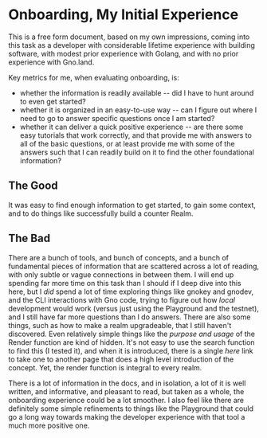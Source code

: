 # Onboarding, My Initial Experience

This is a free form document, based on my own impressions, coming into this task as a developer with considerable lifetime experience with building software, with modest prior experience with Golang, and with no prior experience with Gno.land.

Key metrics for me, when evaluating onboarding, is:

* whether the information is readily available -- did I have to hunt around to even get started?
* whether it is organized in an easy-to-use way -- can I figure out where I need to go to answer specific questions once I am started?
* whether it can deliver a quick positive experience -- are there some easy tutorials that work correctly, and that provide me with answers to all of the basic questions, or at least provide me with some of the answers such that I can readily build on it to find the other foundational information?

## The Good

It was easy to find enough information to get started, to gain some context, and to do things like successfully build a counter Realm.

## The Bad

There are a bunch of tools, and bunch of concepts, and a bunch of fundamental pieces of information that are scattered across a lot of reading, with only subtle or vague connections in between them. I will end up spending far more time on this task than I should if I deep dive into this here, but I *did* spend a lot of time exploring things like gnokey and gnodev, and the CLI interactions with Gno code, trying to figure out how _local_ development would work (versus just using the Playground and the testnet), and I still have far more questions than I do answers. There are also some things, such as how to make a realm upgradeable, that I still haven't discovered. Even relatively simple things like the _purpose and usage_ of the Render function are kind of hidden. It's not easy to use the search function to find this (I tested it), and when it is introduced, there is a single *here* link to take one to another page that does a high level introduction of the concept. Yet, the render function is integral to every realm.

There is a lot of information in the docs, and in isolation, a lot of it is well written, and informative, and pleasant to read, but taken as a whole, the onboarding experience could be a lot smoother. I also feel like there are definitely some simple refinements to things like the Playground that could go a long way towards making the developer experience with that tool a much more positive one.
